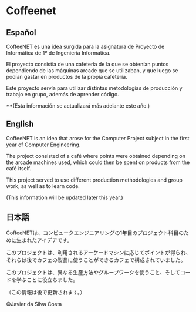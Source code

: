 # Coffeenet

## Español

CoffeeNET es una idea surgida para la asignatura de Proyecto de Informática de 1º de Ingeniería Informática.

El proyecto consistia de una cafetería de la que se obtenían puntos dependiendo de las máquinas arcade que se utilizaban, y que luego se podían gastar en productos de la propia cafetería.

Este proyecto servía para utilizar distintas metodologías de producción y trabajo en grupo, además de aprender código.

**(Esta información se actualizará más adelante este año.)

## English

CoffeeNET is an idea that arose for the Computer Project subject in the first year of Computer Engineering.

The project consisted of a café where points were obtained depending on the arcade machines used, which could then be spent on products from the café itself.

This project served to use different production methodologies and group work, as well as to learn code.

(This information will be updated later this year.)

## 日本語

CoffeeNETは、コンピュータエンジニアリングの1年目のプロジェクト科目のために生まれたアイデアです。

このプロジェクトは、利用されるアーケードマシンに応じてポイントが得られ、それらは後でカフェの製品に使うことができるカフェで構成されていました。

このプロジェクトは、異なる生産方法やグループワークを使うこと、そしてコードを学ぶことに役立ちました。

（この情報は後で更新されます。）

©Javier da Silva Costa